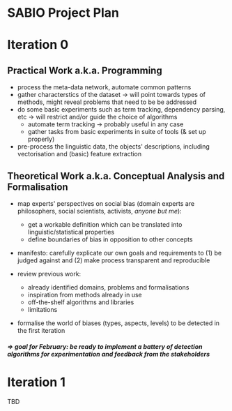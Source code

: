 # SABIO Project Plan

# Iteration 0

## Practical Work a.k.a. Programming
 - process the meta-data network, automate common patterns
 - gather characterstics of the dataset -> will point towards types of methods, might reveal problems that need to be be addressed
 - do some basic experiments such as term tracking, dependency parsing, etc -> will restrict and/or guide the choice of algorithms
   - automate term tracking -> probably useful in any case
   - gather tasks from basic experiments in suite of tools (& set up properly)
 - pre-process the linguistic data, the objects' descriptions, including vectorisation and (basic) feature extraction


## Theoretical Work a.k.a. Conceptual Analysis and Formalisation

 - map experts' perspectives on social bias (domain experts are philosophers, social scientists, activists, *anyone but me*):
   - get a workable definition which can be translated into linguistic/statistical properties
   - define boundaries of bias in opposition to other concepts
   
 - manifesto: carefully explicate our own goals and requirements to (1) be judged against and (2) make process transparent and reproducible

 - review previous work: 
   - already identified domains, problems and formalisations 
   - inspiration from methods already in use
   - off-the-shelf algorithms and libraries
   - limitations 
   
 - formalise the world of biases (types, aspects, levels) to be detected in the first iteration 
   
##### => goal for February: be ready to implement a battery of detection algorithms for experimentation and feedback from the stakeholders 
 
 

# Iteration 1

TBD


